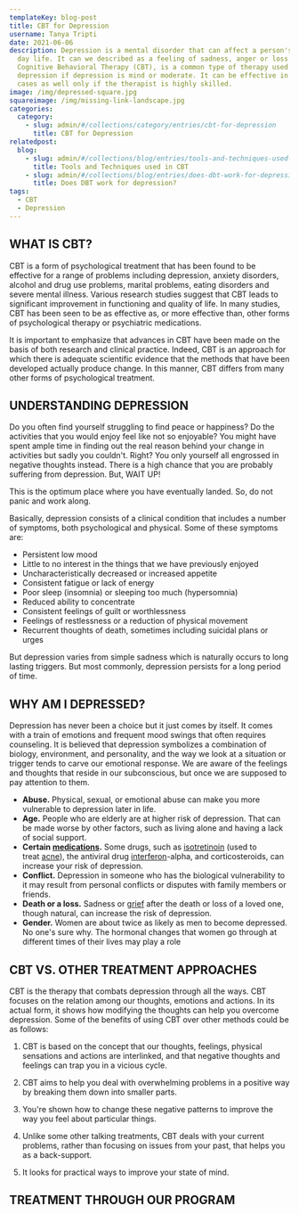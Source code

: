 ```yaml
---
templateKey: blog-post
title: CBT for Depression
username: Tanya Tripti
date: 2021-06-06
description: Depression is a mental disorder that can affect a person's day to
  day life. It can we described as a feeling of sadness, anger or loss.
  Cognitive Behavioral Therapy (CBT), is a common type of therapy used to treat
  depression if depression is mind or moderate. It can be effective in severe
  cases as well only if the therapist is highly skilled.
image: /img/depressed-square.jpg
squareimage: /img/missing-link-landscape.jpg
categories:
  category:
    - slug: admin/#/collections/category/entries/cbt-for-depression
      title: CBT for Depression
relatedpost:
  blog:
    - slug: admin/#/collections/blog/entries/tools-and-techniques-used-in-cbt
      title: Tools and Techniques used in CBT
    - slug: admin/#/collections/blog/entries/does-dbt-work-for-depression
      title: Does DBT work for depression?
tags:
  - CBT
  - Depression
---
```

<!--StartFragment-->

## **WHAT IS CBT?**

CBT is a form of psychological treatment that has been found to be effective for a range of problems including depression, anxiety disorders, alcohol and drug use problems, marital problems, eating disorders and severe mental illness. Various research studies suggest that CBT leads to significant improvement in functioning and quality of life. In many studies, CBT has been seen to be as effective as, or more effective than, other forms of psychological therapy or psychiatric medications.

It is important to emphasize that advances in CBT have been made on the basis of both research and clinical practice. Indeed, CBT is an approach for which there is adequate scientific evidence that the methods that have been developed actually produce change. In this manner, CBT differs from many other forms of psychological treatment.

## **UNDERSTANDING DEPRESSION**

Do you often find yourself struggling to find peace or happiness? Do the activities that you would enjoy feel like not so enjoyable? You might have spent ample time in finding out the real reason behind your change in activities but sadly you couldn't. Right? You only yourself all engrossed in negative thoughts instead. There is a high chance that you are probably suffering from depression. But, WAIT UP!

This is the optimum place where you have eventually landed. So, do not panic and work along.

Basically, depression consists of a clinical condition that includes a number of symptoms, both psychological and physical. Some of these symptoms are:

* Persistent low mood
* Little to no interest in the things that we have previously enjoyed
* Uncharacteristically decreased or increased appetite
* Consistent fatigue or lack of energy
* Poor sleep (insomnia) or sleeping too much (hypersomnia)
* Reduced ability to concentrate
* Consistent feelings of guilt or worthlessness
* Feelings of restlessness or a reduction of physical movement
* Recurrent thoughts of death, sometimes including suicidal plans or urges

But depression varies from simple sadness which is naturally occurs to long lasting triggers. But most commonly, depression persists for a long period of time.

## **WHY AM I DEPRESSED?**

Depression has never been a choice but it just comes by itself. It comes with a train of emotions and frequent mood swings that often requires counseling. It is believed  that depression symbolizes a combination of biology, environment, and personality, and the way we look at a situation or trigger tends to carve our emotional response. We are aware of the feelings and thoughts that reside in our subconscious, but once we are supposed to pay attention to them.

* **Abuse.** Physical, sexual, or emotional abuse can make you more vulnerable to depression later in life.
* **Age.** People who are elderly are at higher risk of depression. That can be made worse by other factors, such as living alone and having a lack of social support.
* **Certain [medications](https://www.webmd.com/drugs/index-drugs.aspx).** Some drugs, such as [isotretinoin](https://www.webmd.com/drugs/2/drug-6662/isotretinoin+oral/details) (used to treat [acne](https://www.webmd.com/skin-problems-and-treatments/acne/default.htm)), the antiviral drug [interferon](https://www.webmd.com/drugs/2/drug-37/interferon+alfa-2b+injection/details)-alpha, and corticosteroids, can increase your risk of depression.
* **Conflict.** Depression in someone who has the biological vulnerability to it may result from personal conflicts or disputes with family members or friends.
* **Death or a loss.** Sadness or [grief](https://www.webmd.com/balance/normal-grieving-and-stages-of-grief) after the death or loss of a loved one, though natural, can increase the risk of depression.
* **Gender.** Women are about twice as likely as men to become depressed. No one's sure why. The hormonal changes that women go through at different times of their lives may play a role

## **CBT VS. OTHER TREATMENT APPROACHES**

CBT is the therapy that combats depression through all the ways. CBT focuses on the relation among our thoughts, emotions and actions. In its actual form, it shows how modifying the thoughts can help you overcome depression. Some of the benefits of using CBT over other methods could be as follows:

1. CBT is based on the concept that our thoughts, feelings, physical sensations and actions are interlinked, and that negative thoughts and feelings can trap you in a vicious cycle.

2. CBT aims to help you deal with overwhelming problems in a positive way by breaking them down into smaller parts.

3. You're shown how to change these negative patterns to improve the way you feel about particular things.

4. Unlike some other talking treatments, CBT deals with your current problems, rather than focusing on issues from your past, that helps you as a back-support.

5. It looks for practical ways to improve your state of mind.

## **TREATMENT THROUGH OUR PROGRAM**



<!--EndFragment-->